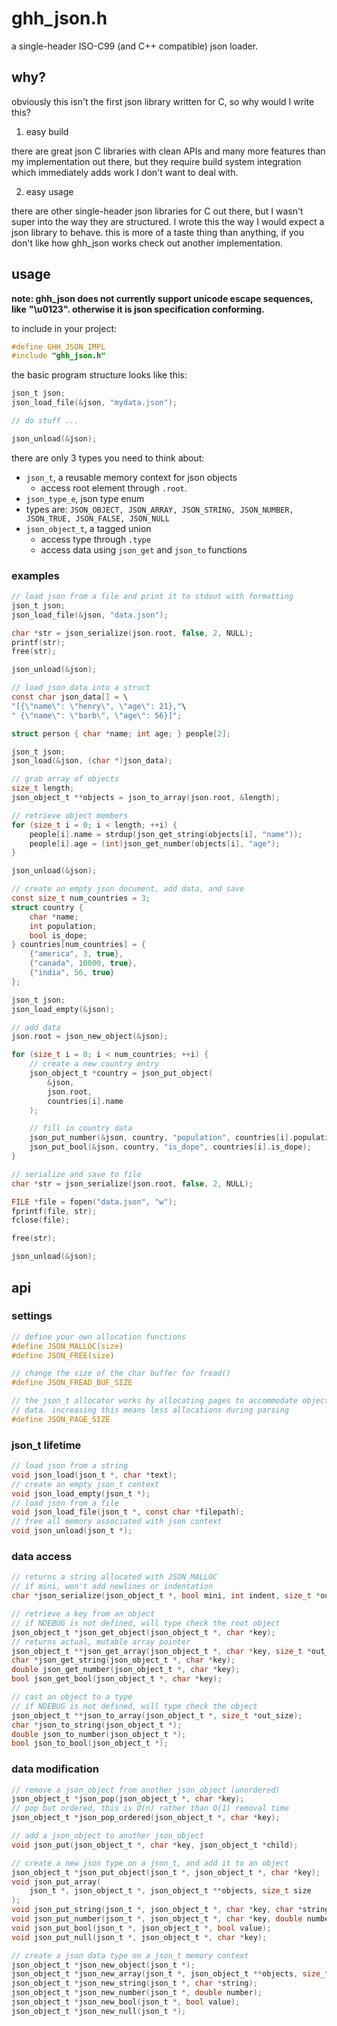 # ghh_json.h

a single-header ISO-C99 (and C++ compatible) json loader.

## why?

obviously this isn't the first json library written for C, so why would I write
this?

1. easy build

there are great json C libraries with clean APIs and many more features than my
implementation out there, but they require build system integration which
immediately adds work I don't want to deal with.

2. easy usage

there are other single-header json libraries for C out there, but I wasn't super
into the way they are structured. I wrote this the way I would expect a json
library to behave. this is more of a taste thing than anything, if you don't
like how ghh_json works check out another implementation.

## usage

**note: ghh_json does not currently support unicode escape sequences, like**
**"\\u0123". otherwise it is json specification conforming.**

to include in your project:

```c
#define GHH_JSON_IMPL
#include "ghh_json.h"
```

the basic program structure looks like this:

```c
json_t json;
json_load_file(&json, "mydata.json");

// do stuff ...

json_unload(&json);
```

there are only 3 types you need to think about:
- `json_t`, a reusable memory context for json objects
  - access root element through `.root`.
- `json_type_e`, json type enum
- types are: `JSON_OBJECT, JSON_ARRAY, JSON_STRING, JSON_NUMBER, JSON_TRUE,
  JSON_FALSE, JSON_NULL`
- `json_object_t`, a tagged union
  - access type through `.type`
  - access data using `json_get` and `json_to` functions

### examples

```c
// load json from a file and print it to stdout with formatting
json_t json;
json_load_file(&json, "data.json");

char *str = json_serialize(json.root, false, 2, NULL);
printf(str);
free(str);

json_unload(&json);
```

```c
// load json data into a struct
const char json_data[] = \
"[{\"name\": \"henry\", \"age\": 21},"\
" {\"name\": \"barb\", \"age\": 56}]";

struct person { char *name; int age; } people[2];

json_t json;
json_load(&json, (char *)json_data);

// grab array of objects
size_t length;
json_object_t **objects = json_to_array(json.root, &length);

// retrieve object members
for (size_t i = 0; i < length; ++i) {
    people[i].name = strdup(json_get_string(objects[i], "name"));
    people[i].age = (int)json_get_number(objects[i], "age");
}

json_unload(&json);
```

```c
// create an empty json document, add data, and save
const size_t num_countries = 3;
struct country {
    char *name;
    int population;
    bool is_dope;
} countries[num_countries] = {
    {"america", 3, true},
    {"canada", 10000, true},
    {"india", 56, true}
};

json_t json;
json_load_empty(&json);

// add data
json.root = json_new_object(&json);

for (size_t i = 0; i < num_countries; ++i) {
    // create a new country entry
    json_object_t *country = json_put_object(
        &json,
        json.root,
        countries[i].name
    );

    // fill in country data
    json_put_number(&json, country, "population", countries[i].population);
    json_put_bool(&json, country, "is_dope", countries[i].is_dope);
}

// serialize and save to file
char *str = json_serialize(json.root, false, 2, NULL);

FILE *file = fopen("data.json", "w");
fprintf(file, str);
fclose(file);

free(str);

json_unload(&json);
```

## api

### settings

```c
// define your own allocation functions
#define JSON_MALLOC(size)
#define JSON_FREE(size)

// change the size of the char buffer for fread()
#define JSON_FREAD_BUF_SIZE

// the json_t allocator works by allocating pages to accommodate objects and
// data. increasing this means less allocations during parsing
#define JSON_PAGE_SIZE
```

### json_t lifetime

```c
// load json from a string
void json_load(json_t *, char *text);
// create an empty json_t context
void json_load_empty(json_t *);
// load json from a file
void json_load_file(json_t *, const char *filepath);
// free all memory associated with json context
void json_unload(json_t *);
```

### data access

```c
// returns a string allocated with JSON_MALLOC
// if mini, won't add newlines or indentation
char *json_serialize(json_object_t *, bool mini, int indent, size_t *out_len);

// retrieve a key from an object
// if NDEBUG is not defined, will type check the root object
json_object_t *json_get_object(json_object_t *, char *key);
// returns actual, mutable array pointer
json_object_t **json_get_array(json_object_t *, char *key, size_t *out_size);
char *json_get_string(json_object_t *, char *key);
double json_get_number(json_object_t *, char *key);
bool json_get_bool(json_object_t *, char *key);

// cast an object to a type
// if NDEBUG is not defined, will type check the object
json_object_t **json_to_array(json_object_t *, size_t *out_size);
char *json_to_string(json_object_t *);
double json_to_number(json_object_t *);
bool json_to_bool(json_object_t *);
```

### data modification

```c
// remove a json_object from another json_object (unordered)
json_object_t *json_pop(json_object_t *, char *key);
// pop but ordered, this is O(n) rather than O(1) removal time
json_object_t *json_pop_ordered(json_object_t *, char *key);

// add a json_object to another json_object
void json_put(json_object_t *, char *key, json_object_t *child);

// create a new json type on a json_t, and add it to an object
json_object_t *json_put_object(json_t *, json_object_t *, char *key);
void json_put_array(
	json_t *, json_object_t *, json_object_t **objects, size_t size
);
void json_put_string(json_t *, json_object_t *, char *key, char *string);
void json_put_number(json_t *, json_object_t *, char *key, double number);
void json_put_bool(json_t *, json_object_t *, bool value);
void json_put_null(json_t *, json_object_t *, char *key);

// create a json data type on a json_t memory context
json_object_t *json_new_object(json_t *);
json_object_t *json_new_array(json_t *, json_object_t **objects, size_t size);
json_object_t *json_new_string(json_t *, char *string);
json_object_t *json_new_number(json_t *, double number);
json_object_t *json_new_bool(json_t *, bool value);
json_object_t *json_new_null(json_t *);
```
